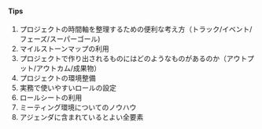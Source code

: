 #### Tips

<!--
まずチュートリアルを書きながら出てきたTips用トピックをここに記述していく
-->

1. プロジェクトの時間軸を整理するための便利な考え方（トラック/イベント/フェーズ/スーパーゴール)
2. マイルストーンマップの利用
3. プロジェクトで作り出されるものにはどのようなものがあるのか（アウトプット/アウトカム/成果物）
4. プロジェクトの環境整備
5. 実務で使いやすいロールの設定
6. ロールシートの利用
7. ミーティング環境についてのノウハウ
8. アジェンダに含まれているとよい全要素
